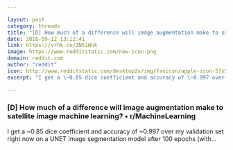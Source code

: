 ```yaml
---

layout: post
category: threads
title: "[D] How much of a difference will image augmentation make to satellite image machine learning?"
date: 2018-09-12 13:12:41
link: https://vrhk.co/2N5iHnk
image: https://www.redditstatic.com/new-icon.png
domain: reddit.com
author: "reddit"
icon: http://www.redditstatic.com/desktop2x/img/favicon/apple-icon-57x57.png
excerpt: "I get a \~0.85 dice coefficient and accuracy of \~0.997 over my validation set right now on a UNET image segmentation model after 100 epochs (with..."

---
```


### [D] How much of a difference will image augmentation make to satellite image machine learning? • r/MachineLearning

I get a \~0.85 dice coefficient and accuracy of \~0.997 over my validation set right now on a UNET image segmentation model after 100 epochs (with...